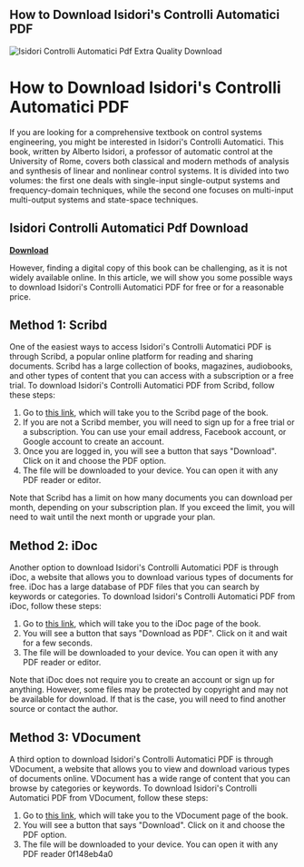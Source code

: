 ## How to Download Isidori's Controlli Automatici PDF

 
![Isidori Controlli Automatici Pdf Extra Quality Download](https://www.raadrechtshandhaving.com/wp-content/uploads/2016/03/LOGO-RAAD-2.jpg)

 
# How to Download Isidori's Controlli Automatici PDF
 
If you are looking for a comprehensive textbook on control systems engineering, you might be interested in Isidori's Controlli Automatici. This book, written by Alberto Isidori, a professor of automatic control at the University of Rome, covers both classical and modern methods of analysis and synthesis of linear and nonlinear control systems. It is divided into two volumes: the first one deals with single-input single-output systems and frequency-domain techniques, while the second one focuses on multi-input multi-output systems and state-space techniques.
 
## Isidori Controlli Automatici Pdf Download


[**Download**](https://www.google.com/url?q=https%3A%2F%2Fbyltly.com%2F2tKGeZ&sa=D&sntz=1&usg=AOvVaw1vjrNjlU3qLVMdC8TbbZ87)

 
However, finding a digital copy of this book can be challenging, as it is not widely available online. In this article, we will show you some possible ways to download Isidori's Controlli Automatici PDF for free or for a reasonable price.
 
## Method 1: Scribd
 
One of the easiest ways to access Isidori's Controlli Automatici PDF is through Scribd, a popular online platform for reading and sharing documents. Scribd has a large collection of books, magazines, audiobooks, and other types of content that you can access with a subscription or a free trial. To download Isidori's Controlli Automatici PDF from Scribd, follow these steps:
 
1. Go to [this link](https://it.scribd.com/document/164094618/Isidori-Sistemi-Di-Controllo), which will take you to the Scribd page of the book.
2. If you are not a Scribd member, you will need to sign up for a free trial or a subscription. You can use your email address, Facebook account, or Google account to create an account.
3. Once you are logged in, you will see a button that says "Download". Click on it and choose the PDF option.
4. The file will be downloaded to your device. You can open it with any PDF reader or editor.

Note that Scribd has a limit on how many documents you can download per month, depending on your subscription plan. If you exceed the limit, you will need to wait until the next month or upgrade your plan.
 
## Method 2: iDoc
 
Another option to download Isidori's Controlli Automatici PDF is through iDoc, a website that allows you to download various types of documents for free. iDoc has a large database of PDF files that you can search by keywords or categories. To download Isidori's Controlli Automatici PDF from iDoc, follow these steps:

1. Go to [this link](https://idoc.pub/download/nonlinear-control-systems-third-edition-by-alberto-isidori-m34merg0ron6), which will take you to the iDoc page of the book.
2. You will see a button that says "Download as PDF". Click on it and wait for a few seconds.
3. The file will be downloaded to your device. You can open it with any PDF reader or editor.

Note that iDoc does not require you to create an account or sign up for anything. However, some files may be protected by copyright and may not be available for download. If that is the case, you will need to find another source or contact the author.
 
## Method 3: VDocument
 
A third option to download Isidori's Controlli Automatici PDF is through VDocument, a website that allows you to view and download various types of documents online. VDocument has a wide range of content that you can browse by categories or keywords. To download Isidori's Controlli Automatici PDF from VDocument, follow these steps:

1. Go to [this link](https://vdocument.in/nonlinear-control-systems-ii-by-isidori.html), which will take you to the VDocument page of the book.
2. You will see a button that says "Download". Click on it and choose the PDF option.
3. The file will be downloaded to your device. You can open it with any PDF reader 0f148eb4a0
